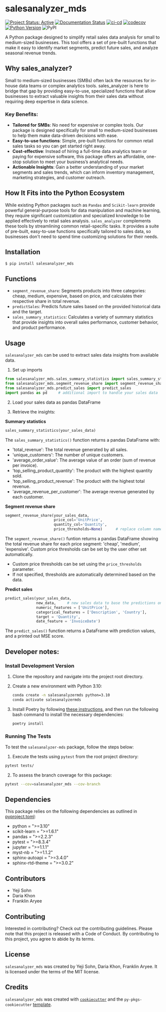 # salesanalyzer_mds
[![Project Status: Active](https://www.repostatus.org/badges/latest/active.svg)](https://www.repostatus.org/#active)
[![Documentation Status](https://readthedocs.org/projects/salesanalyzer/badge/?version=latest)](https://salesanalyzer.readthedocs.io/en/latest/?badge=latest)
[![ci-cd](https://github.com/UBC-MDS/salesanalyzer/actions/workflows/ci-cd.yml/badge.svg)](https://github.com/UBC-MDS/salesanalyzer/actions/workflows/ci-cd.yml)
[![codecov](https://codecov.io/gh/UBC-MDS/salesanalyzer/graph/badge.svg?token=BLQNynILl1)](https://codecov.io/gh/UBC-MDS/salesanalyzer)
[![Python Version](https://img.shields.io/badge/python-%3E%3D%203.10-blue)](https://www.python.org/downloads/release/python-3100/)
![PyPI](https://img.shields.io/pypi/v/salesanalyzer-mds?label=pypi%20package)

A Python package designed to simplify retail sales data analysis for small to medium-sized businesses. This tool offers a set of pre-built functions that make it easy to identify market segments, predict future sales, and analyze seasonal revenue trends.  <br>

## Why sales_analyzer?

Small to medium-sized businesses (SMBs) often lack the resources for in-house data teams or complex analytics tools. sales_analyzer is here to bridge that gap by providing easy-to-use, specialized functions that allow businesses to extract valuable insights from their sales data without requiring deep expertise in data science.

### Key Benefits:

- **Tailored for SMBs**: No need for expensive or complex tools. Our package is designed specifically for small to medium-sized businesses to help them make data-driven decisions with ease.
- **Easy-to-use functions**: Simple, pre-built functions for common retail sales tasks so you can get started right away.
- **Cost-effective**: Instead of hiring a full-time data analytics team or paying for expensive software, this package offers an affordable, one-stop solution to meet your business’s analytical needs.
- **Actionable Insights**: Gain a better understanding of your market segments and sales trends, which can inform inventory management, marketing strategies, and customer outreach.

## How It Fits into the Python Ecosystem

While existing Python packages such as `Pandas` and `Scikit-learn` provide powerful general-purpose tools for data manipulation and machine learning, they require significant customization and specialized knowledge to be applied effectively to retail sales analysis. `sales_analyzer` complements these tools by streamlining common retail-specific tasks. It provides a suite of pre-built, easy-to-use functions specifically tailored to sales data, so businesses don't need to spend time customizing solutions for their needs.


## Installation

```bash
$ pip install salesanalyzer_mds
```

## Functions

- `segment_revenue_share`: Segments products into three categories: cheap, medium, expensive, based on price, and calculates their respective share in total revenue. 
- `predictSales`: Predicts future sales based on the provided historical data and the target.
- `sales_summary_statistics`: Calculates a variety of summary statistics that provide insights into overall sales performance,
    customer behavior, and product performance.

## Usage

`salesanalyzer_mds` can be used to extract sales data insights from available data.
1. Set up imports

```python
from salesanalyzer_mds.sales_summary_statistics import sales_summary_statistics
from salesanalyzer_mds.segment_revenue_share import segment_revenue_share
from salesanalyzer_mds.predict_sales import predict_sales
import pandas as pd     # additional import to handle your sales data
```

2. Load your sales data as pandas DataFrame

3. Retrieve the insights:

**Summary statistics**

```python
sales_summary_statistics(your_sales_data)
```

The `sales_summary_statistics()` function returns a pandas DataFrame with:

- 'total_revenue': The total revenue generated by all sales.
- 'unique_customers': The number of unique customers.
- 'average_order_value': The average value of an order (sum of revenue per invoice).
- 'top_selling_product_quantity': The product with the highest quantity sold.
- 'top_selling_product_revenue': The product with the highest total revenue.
- 'average_revenue_per_customer': The average revenue generated by each customer.

**Segment revenue share**

```python
segment_revenue_share(your_sales_data, 
                      price_col='UnitPrice', 
                      quantity_col='Quantity',
                      price_thresholds=None)      # replace column names with your data column names
```

The `segment_revenue_share()` funtion returns a pandas DataFrame showing the total revenue share for each price segment:
'cheap', 'medium', 'expensive'. Custom price thresholds can be set by the user other set automatically.

- Custom price thresholds can be set using the `price_thresholds` parameter.
- If not specified, thresholds are automatically determined based on the data.

**Predict sales**

```python
predict_sales(your_sales_data, 
              new_data,     # new sales data to base the predictions on
              numeric_features = ['UnitPrice'],
              categorical_features = ['Description', 'Country'], 
              target = 'Quantity', 
              date_feature = 'InvoiceDate')
```

The `predict_sales()` function returns a DataFrame with prediction values, and a printed out MSE score.

## Developer notes:
### Install Development Version
1. Clone the repository and navigate into the project root directory.

2. Create a new environment with Python 3.10:

    ```bash
    conda create -n salesanalyzermds python=3.10
    conda activate salesanalyzermds
    ```

3. Install Poetry by following [these instructions](https://python-poetry.org/docs/#installation), and then run the following bash command to install the necessary dependencies:

    ```bash
    poetry install
    ```

### Running The Tests

To test the `salesanalyzer-mds` package, follow the steps below:

1. Execute the tests using `pytest` from the root project directory:

```bash
pytest tests/
```

2. To assess the branch coverage for this package:

```bash
pytest --cov=salesanalyzer_mds --cov-branch
```

## Dependencies

This package relies on the following dependencies as outlined in [pyproject.toml](https://github.com/UBC-MDS/salesanalyzer/blob/main/pyproject.toml):

- python = ">=3.10"
- scikit-learn = ">=1.6.1"
- pandas = ">=2.2.3"
- pytest = ">=8.3.4"
- jupyter = ">=1.1.1"
- myst-nb = ">=1.1.2"
- sphinx-autoapi = ">=3.4.0"
- sphinx-rtd-theme = ">=3.0.2"

## Contributors
- Yeji Sohn
- Daria Khon
- Franklin Aryee

## Contributing

Interested in contributing? Check out the contributing guidelines. Please note that this project is released with a Code of Conduct. By contributing to this project, you agree to abide by its terms.

## License

`salesanalyzer_mds` was created by Yeji Sohn, Daria Khon, Franklin Aryee. It is licensed under the terms of the MIT license.

## Credits

`salesanalyzer_mds` was created with [`cookiecutter`](https://cookiecutter.readthedocs.io/en/latest/) and the `py-pkgs-cookiecutter` [template](https://github.com/py-pkgs/py-pkgs-cookiecutter).
